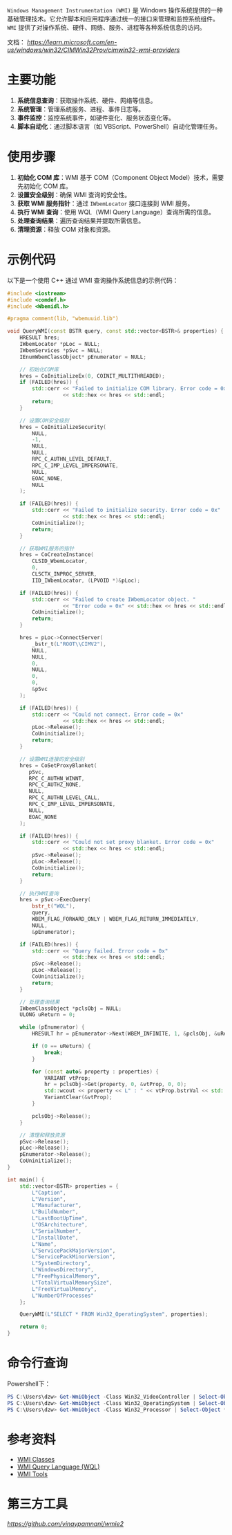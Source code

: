 `Windows Management Instrumentation (WMI)` 是 Windows 操作系统提供的一种基础管理技术。它允许脚本和应用程序通过统一的接口来管理和监控系统组件。`WMI` 提供了对操作系统、硬件、网络、服务、进程等各种系统信息的访问。

文档：
*https://learn.microsoft.com/en-us/windows/win32/CIMWin32Prov/cimwin32-wmi-providers*

# 主要功能

1. **系统信息查询**：获取操作系统、硬件、网络等信息。
2. **系统管理**：管理系统服务、进程、事件日志等。
3. **事件监控**：监控系统事件，如硬件变化、服务状态变化等。
4. **脚本自动化**：通过脚本语言（如 VBScript、PowerShell）自动化管理任务。

# 使用步骤

1. **初始化 COM 库**：WMI 基于 COM（Component Object Model）技术，需要先初始化 COM 库。
2. **设置安全级别**：确保 WMI 查询的安全性。
3. **获取 WMI 服务指针**：通过 `IWbemLocator` 接口连接到 WMI 服务。
4. **执行 WMI 查询**：使用 WQL（WMI Query Language）查询所需的信息。
5. **处理查询结果**：遍历查询结果并提取所需信息。
6. **清理资源**：释放 COM 对象和资源。

# 示例代码

以下是一个使用 C++ 通过 WMI 查询操作系统信息的示例代码：

```cpp
#include <iostream>
#include <comdef.h>
#include <Wbemidl.h>

#pragma comment(lib, "wbemuuid.lib")

void QueryWMI(const BSTR query, const std::vector<BSTR>& properties) {
    HRESULT hres;
    IWbemLocator *pLoc = NULL;
    IWbemServices *pSvc = NULL;
    IEnumWbemClassObject* pEnumerator = NULL;

    // 初始化COM库
    hres = CoInitializeEx(0, COINIT_MULTITHREADED);
    if (FAILED(hres)) {
        std::cerr << "Failed to initialize COM library. Error code = 0x" 
                  << std::hex << hres << std::endl;
        return;
    }

    // 设置COM安全级别
    hres = CoInitializeSecurity(
        NULL, 
        -1, 
        NULL, 
        NULL, 
        RPC_C_AUTHN_LEVEL_DEFAULT, 
        RPC_C_IMP_LEVEL_IMPERSONATE, 
        NULL, 
        EOAC_NONE, 
        NULL
    );

    if (FAILED(hres)) {
        std::cerr << "Failed to initialize security. Error code = 0x" 
                  << std::hex << hres << std::endl;
        CoUninitialize();
        return;
    }

    // 获取WMI服务的指针
    hres = CoCreateInstance(
        CLSID_WbemLocator,             
        0, 
        CLSCTX_INPROC_SERVER, 
        IID_IWbemLocator, (LPVOID *)&pLoc);

    if (FAILED(hres)) {
        std::cerr << "Failed to create IWbemLocator object. "
                  << "Error code = 0x" << std::hex << hres << std::endl;
        CoUninitialize();
        return;
    }

    hres = pLoc->ConnectServer(
        _bstr_t(L"ROOT\\CIMV2"), 
        NULL, 
        NULL, 
        0, 
        NULL, 
        0, 
        0, 
        &pSvc
    );

    if (FAILED(hres)) {
        std::cerr << "Could not connect. Error code = 0x" 
                  << std::hex << hres << std::endl;
        pLoc->Release();     
        CoUninitialize();
        return;
    }

    // 设置WMI连接的安全级别
    hres = CoSetProxyBlanket(
       pSvc,                        
       RPC_C_AUTHN_WINNT,           
       RPC_C_AUTHZ_NONE,            
       NULL,                        
       RPC_C_AUTHN_LEVEL_CALL,      
       RPC_C_IMP_LEVEL_IMPERSONATE, 
       NULL,                        
       EOAC_NONE                    
    );

    if (FAILED(hres)) {
        std::cerr << "Could not set proxy blanket. Error code = 0x" 
                  << std::hex << hres << std::endl;
        pSvc->Release();
        pLoc->Release();     
        CoUninitialize();
        return;
    }

    // 执行WMI查询
    hres = pSvc->ExecQuery(
        bstr_t("WQL"), 
        query,
        WBEM_FLAG_FORWARD_ONLY | WBEM_FLAG_RETURN_IMMEDIATELY, 
        NULL,
        &pEnumerator);

    if (FAILED(hres)) {
        std::cerr << "Query failed. Error code = 0x" 
                  << std::hex << hres << std::endl;
        pSvc->Release();
        pLoc->Release();
        CoUninitialize();
        return;
    }

    // 处理查询结果
    IWbemClassObject *pclsObj = NULL;
    ULONG uReturn = 0;

    while (pEnumerator) {
        HRESULT hr = pEnumerator->Next(WBEM_INFINITE, 1, &pclsObj, &uReturn);

        if (0 == uReturn) {
            break;
        }

        for (const auto& property : properties) {
            VARIANT vtProp;
            hr = pclsObj->Get(property, 0, &vtProp, 0, 0);
            std::wcout << property << L" : " << vtProp.bstrVal << std::endl;
            VariantClear(&vtProp);
        }

        pclsObj->Release();
    }

    // 清理和释放资源
    pSvc->Release();
    pLoc->Release();
    pEnumerator->Release();
    CoUninitialize();
}

int main() {
    std::vector<BSTR> properties = {
        L"Caption",
        L"Version",
        L"Manufacturer",
        L"BuildNumber",
        L"LastBootUpTime",
        L"OSArchitecture",
        L"SerialNumber",
        L"InstallDate",
        L"Name",
        L"ServicePackMajorVersion",
        L"ServicePackMinorVersion",
        L"SystemDirectory",
        L"WindowsDirectory",
        L"FreePhysicalMemory",
        L"TotalVirtualMemorySize",
        L"FreeVirtualMemory",
        L"NumberOfProcesses"
    };

    QueryWMI(L"SELECT * FROM Win32_OperatingSystem", properties);

    return 0;
}
```

# 命令行查询

Powershell下：

```powershell
PS C:\Users\dzw> Get-WmiObject -Class Win32_VideoController | Select-Object *
PS C:\Users\dzw> Get-WmiObject -Class Win32_OperatingSystem | Select-Object *
PS C:\Users\dzw> Get-WmiObject -Class Win32_Processor | Select-Object *
```
# 参考资料

- [WMI Classes](https://docs.microsoft.com/en-us/windows/win32/cimwin32prov/win32-classes)
- [WMI Query Language (WQL)](https://docs.microsoft.com/en-us/windows/win32/wmisdk/wql-sql-for-wmi)
- [WMI Tools](https://docs.microsoft.com/en-us/windows/win32/wmisdk/wmi-tools)

# 第三方工具

*https://github.com/vinaypamnani/wmie2*